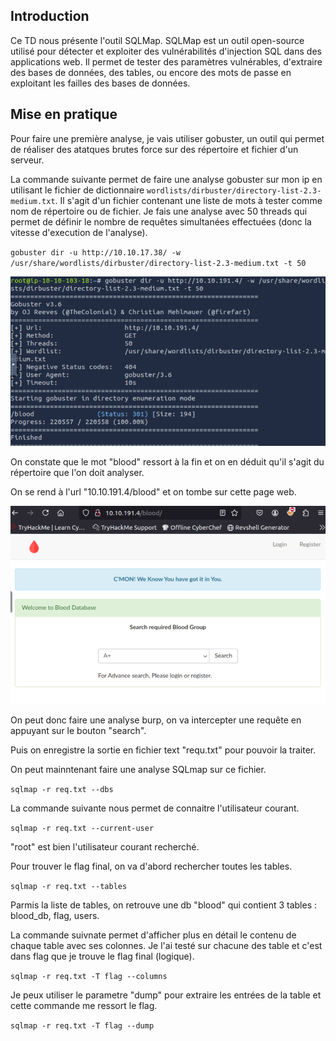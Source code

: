 ## Introduction

Ce TD nous présente l'outil SQLMap. SQLMap est un outil open-source utilisé pour détecter et exploiter des vulnérabilités d'injection SQL dans des applications web. Il permet de tester des paramètres vulnérables, d'extraire des bases de données, des tables, ou encore des mots de passe en exploitant les failles des bases de données.

## Mise en pratique

Pour faire une première analyse, je vais utiliser gobuster, un outil qui permet de réaliser des atatques brutes force sur des répertoire et fichier d'un serveur.

La commande suivante permet de faire une analyse gobuster sur mon ip en utilisant le fichier de dictionnaire `wordlists/dirbuster/directory-list-2.3-medium.txt`. Il s'agit d'un fichier contenant une liste de mots à tester comme nom de répertoire ou de fichier. Je fais une analyse avec 50 threads qui permet de définir le nombre de requêtes simultanées effectuées (donc la vitesse d'execution de l'analyse).
 
`gobuster dir -u http://10.10.17.38/ -w /usr/share/wordlists/dirbuster/directory-list-2.3-medium.txt -t 50`

![1732265968960](image/rapport-td3/1732265968960.png)


On constate que le mot "blood" ressort à la fin et on en déduit qu'il s'agit du répertoire que l'on doit analyser.


On se rend à l'url "10.10.191.4/blood" et on tombe sur cette page web.

![1732266112806](image/rapport-td3/1732266112806.png)

<!-- Si on appuie sur "search", on constate dans la section network de l'inspecteur qu'il s'agit d'unen requete POST.  -->

On peut donc faire une analyse burp, on va intercepter une requête en appuyant sur le bouton "search". 

<!-- photo -->

Puis on enregistre la sortie en fichier text "requ.txt" pour pouvoir la traiter.

On peut mainntenant faire une analyse SQLmap sur ce fichier.

`sqlmap -r req.txt --dbs`

<!-- photo -->

La commande suivante nous permet de connaitre l'utilisateur courant.

`sqlmap -r req.txt --current-user`

<!-- photo -->

"root" est bien l'utilisateur courant recherché.

Pour trouver le flag final, on va d'abord rechercher toutes les tables.

`sqlmap -r req.txt --tables`

<!-- photo -->

Parmis la liste de tables, on retrouve une db "blood" qui contient 3 tables : blood_db, flag, users.

La commande suivnate permet d'afficher plus en détail le contenu de chaque table avec ses colonnes. Je l'ai testé sur chacune des table et c'est dans flag que je trouve le flag final (logique).

`sqlmap -r req.txt -T flag --columns`

<!-- photo -->

Je peux utiliser le parametre "dump" pour extraire les entrées de la table et cette commande me ressort le flag.

`sqlmap -r req.txt -T flag --dump`

<!-- photo -->